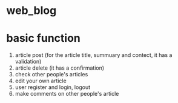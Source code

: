 # web_blog

# basic function
1. article post (for the article title, summuary and contect, it has a validation)
2. article delete (it has a confirmation)
3. check other people's articles
4. edit your own article
5. user register and login, logout
6. make comments on other people's article


